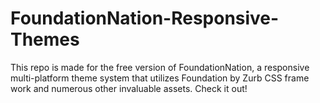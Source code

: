FoundationNation-Responsive-Themes
==================================

This repo is made for the free version of FoundationNation, a responsive multi-platform theme system that utilizes Foundation by Zurb CSS frame work and numerous other invaluable assets. Check it out!